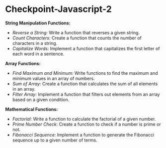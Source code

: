 # Checkpoint-Javascript-2

**String Manipulation Functions:**
- *Reverse a String:* Write a function that reverses a given string.
- *Count Characters:* Create a function that counts the number of characters in a string.
- *Capitalize Words:* Implement a function that capitalizes the first letter of each word in a sentence.

**Array Functions:**
- *Find Maximum and Minimum:* Write functions to find the maximum and minimum values in an array of numbers.
- *Sum of Array:* Create a function that calculates the sum of all elements in an array.
- *Filter Array:* Implement a function that filters out elements from an array based on a given condition.

**Mathematical Functions:**
- *Factorial:* Write a function to calculate the factorial of a given number.
- *Prime Number Check:* Create a function to check if a number is prime or not.
- *Fibonacci Sequence:* Implement a function to generate the Fibonacci sequence up to a given number of terms.
